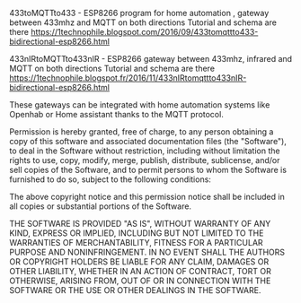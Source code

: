 433toMQTTto433  - ESP8266 program for home automation , gateway between 433mhz and MQTT on both directions
Tutorial and schema are there https://1technophile.blogspot.com/2016/09/433tomqttto433-bidirectional-esp8266.html
 
433nIRtoMQTTto433nIR - ESP8266  gateway between 433mhz, infrared and MQTT on both directions
Tutorial and schema are there https://1technophile.blogspot.fr/2016/11/433nIRtomqttto433nIR-bidirectional-esp8266.html
  
These gateways can be integrated with home automation systems like Openhab or Home assistant thanks to the MQTT protocol.
  
Permission is hereby granted, free of charge, to any person obtaining a copy of this software 
and associated documentation files (the "Software"), to deal in the Software without restriction, 
including without limitation the rights to use, copy, modify, merge, publish, distribute, sublicense, 
and/or sell copies of the Software, and to permit persons to whom the Software is furnished to do so, 
subject to the following conditions:

The above copyright notice and this permission notice shall be included in all copies or substantial portions of the Software.

THE SOFTWARE IS PROVIDED "AS IS", WITHOUT WARRANTY OF ANY KIND, EXPRESS OR IMPLIED, INCLUDING BUT NOT LIMITED 
TO THE WARRANTIES OF MERCHANTABILITY, FITNESS FOR A PARTICULAR PURPOSE AND NONINFRINGEMENT. IN NO EVENT SHALL 
THE AUTHORS OR COPYRIGHT HOLDERS BE LIABLE FOR ANY CLAIM, DAMAGES OR OTHER LIABILITY, WHETHER IN AN ACTION OF 
CONTRACT, TORT OR OTHERWISE, ARISING FROM, OUT OF OR IN CONNECTION WITH THE SOFTWARE OR THE USE OR OTHER DEALINGS IN THE SOFTWARE.
